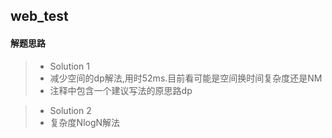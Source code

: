 ## web_test
#### 解题思路  

>* Solution 1  
>* 减少空间的dp解法,用时52ms.目前看可能是空间换时间复杂度还是NM  
>* 注释中包含一个建议写法的原思路dp  

>* Solution 2  
>* 复杂度NlogN解法